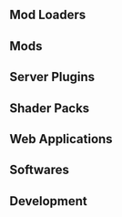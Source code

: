 ## Mod Loaders


## Mods


## Server Plugins


## Shader Packs


## Web Applications


## Softwares


## Development

